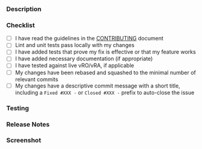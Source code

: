 <!-- Thank you for taking the time to contribute! -->

<!-- You can erase any parts of this template not applicable to your Pull Request. -->

### Description

<!--
Please include a summary of the changes and which issue will be addressed.
Please also include relevant motivation and context.
-->

### Checklist

<!--
Put an `x` in the boxes that apply. You can also fill these out after creating the PR.
This is simply a reminder of what we are going to look for before merging your code.
-->

- [ ] I have read the guidelines in the [CONTRIBUTING](CONTRIBUTING.md) document
- [ ] Lint and unit tests pass locally with my changes
- [ ] I have added tests that prove my fix is effective or that my feature works
- [ ] I have added necessary documentation (if appropriate)
- [ ] I have tested against live vRO/vRA, if applicable
- [ ] My changes have been rebased and squashed to the minimal number of relevant commits
- [ ] My changes have a descriptive commit message with a short title, including a `Fixed #XXX -` or `Closed #XXX -` prefix to auto-close the issue

### Testing

<!-- Please provide a brief description of how were the changes tested -  -->

### Release Notes

<!--

Please describe the changes in a single line that explains this improvement in
terms that a user can understand. This text will be used in vRealize Developer Tools' release notes.

If this change is not user-facing or notable enough to be included in release notes
you may use the strings "Not applicable" or "N/A" here.

Examples:

- New setting to *exclude* certain projects from the list of build tasks (`Cmd+Shift+B`) by using glob patterns.
- Support for Multi-root Workspaces that allows opening more than one vRO project into single vscode window.
- Dynamically create build tasks (`Cmd+Shift+B`) based on project's type and modules.

-->

### Screenshot

<!-- Include an image of the most relevant user-facing change, if any. -->
